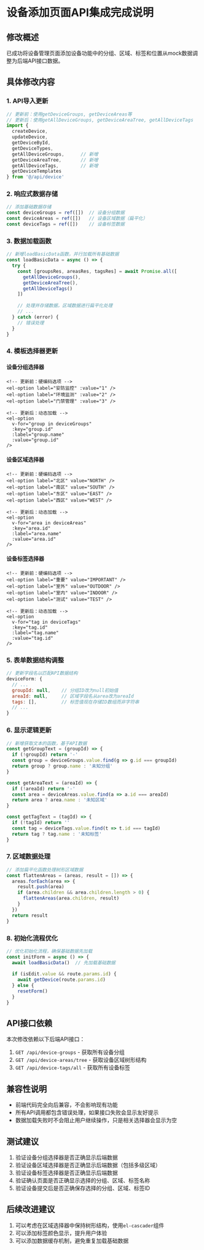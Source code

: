 # 设备添加页面API集成完成说明

## 修改概述

已成功将设备管理页面添加设备功能中的分组、区域、标签和位置从mock数据调整为后端API接口数据。

## 具体修改内容

### 1. API导入更新
```javascript
// 更新前：使用getDeviceGroups, getDeviceAreas等
// 更新后：使用getAllDeviceGroups, getDeviceAreaTree, getAllDeviceTags
import { 
  createDevice, 
  updateDevice, 
  getDeviceById,
  getDeviceTypes,
  getAllDeviceGroups,      // 新增
  getDeviceAreaTree,       // 新增  
  getAllDeviceTags,        // 新增
  getDeviceTemplates
} from '@/api/device'
```

### 2. 响应式数据存储
```javascript
// 添加基础数据存储
const deviceGroups = ref([])  // 设备分组数据
const deviceAreas = ref([])   // 设备区域数据（扁平化）
const deviceTags = ref([])    // 设备标签数据
```

### 3. 数据加载函数
```javascript
// 新增loadBasicData函数，并行加载所有基础数据
const loadBasicData = async () => {
  try {
    const [groupsRes, areasRes, tagsRes] = await Promise.all([
      getAllDeviceGroups(),
      getDeviceAreaTree(),
      getAllDeviceTags()
    ])
    
    // 处理并存储数据，区域数据进行扁平化处理
    // ...
  } catch (error) {
    // 错误处理
  }
}
```

### 4. 模板选择器更新

#### 设备分组选择器
```vue
<!-- 更新前：硬编码选项 -->
<el-option label="安防监控" :value="1" />
<el-option label="环境监测" :value="2" />
<el-option label="门禁管理" :value="3" />

<!-- 更新后：动态加载 -->
<el-option 
  v-for="group in deviceGroups" 
  :key="group.id" 
  :label="group.name" 
  :value="group.id" 
/>
```

#### 设备区域选择器
```vue
<!-- 更新前：硬编码选项 -->
<el-option label="北区" value="NORTH" />
<el-option label="南区" value="SOUTH" />
<el-option label="东区" value="EAST" />
<el-option label="西区" value="WEST" />

<!-- 更新后：动态加载 -->
<el-option 
  v-for="area in deviceAreas" 
  :key="area.id" 
  :label="area.name" 
  :value="area.id" 
/>
```

#### 设备标签选择器
```vue
<!-- 更新前：硬编码选项 -->
<el-option label="重要" value="IMPORTANT" />
<el-option label="室外" value="OUTDOOR" />
<el-option label="室内" value="INDOOR" />
<el-option label="测试" value="TEST" />

<!-- 更新后：动态加载 -->
<el-option 
  v-for="tag in deviceTags" 
  :key="tag.id" 
  :label="tag.name" 
  :value="tag.id" 
/>
```

### 5. 表单数据结构调整
```javascript
// 更新字段名以匹配API数据结构
deviceForm: {
  // ...
  groupId: null,    // 分组ID改为null初始值
  areaId: null,     // 区域字段名从area改为areaId
  tags: [],         // 标签值现在存储ID数组而非字符串
  // ...
}
```

### 6. 显示逻辑更新
```javascript
// 新增获取文本的函数，基于API数据
const getGroupText = (groupId) => {
  if (!groupId) return '-'
  const group = deviceGroups.value.find(g => g.id === groupId)
  return group ? group.name : '未知分组'
}

const getAreaText = (areaId) => {
  if (!areaId) return '-'
  const area = deviceAreas.value.find(a => a.id === areaId)
  return area ? area.name : '未知区域'
}

const getTagText = (tagId) => {
  if (!tagId) return ''
  const tag = deviceTags.value.find(t => t.id === tagId)
  return tag ? tag.name : '未知标签'
}
```

### 7. 区域数据处理
```javascript
// 添加扁平化函数处理树形区域数据
const flattenAreas = (areas, result = []) => {
  areas.forEach(area => {
    result.push(area)
    if (area.children && area.children.length > 0) {
      flattenAreas(area.children, result)
    }
  })
  return result
}
```

### 8. 初始化流程优化
```javascript
// 优化初始化流程，确保基础数据先加载
const initForm = async () => {
  await loadBasicData()  // 先加载基础数据
  
  if (isEdit.value && route.params.id) {
    await getDevice(route.params.id)
  } else {
    resetForm()
  }
}
```

## API接口依赖

本次修改依赖以下后端API接口：

1. `GET /api/device-groups` - 获取所有设备分组
2. `GET /api/device-areas/tree` - 获取设备区域树形结构
3. `GET /api/device-tags/all` - 获取所有设备标签

## 兼容性说明

- 前端代码完全向后兼容，不会影响现有功能
- 所有API调用都包含错误处理，如果接口失败会显示友好提示
- 数据加载失败时不会阻止用户继续操作，只是相关选择器会显示为空

## 测试建议

1. 验证设备分组选择器是否正确显示后端数据
2. 验证设备区域选择器是否正确显示后端数据（包括多级区域）
3. 验证设备标签选择器是否正确显示后端数据
4. 验证确认页面是否正确显示选择的分组、区域、标签名称
5. 验证设备提交后是否正确保存选择的分组、区域、标签ID

## 后续改进建议

1. 可以考虑在区域选择器中保持树形结构，使用`el-cascader`组件
2. 可以添加标签颜色显示，提升用户体验
3. 可以添加数据缓存机制，避免重复加载基础数据
